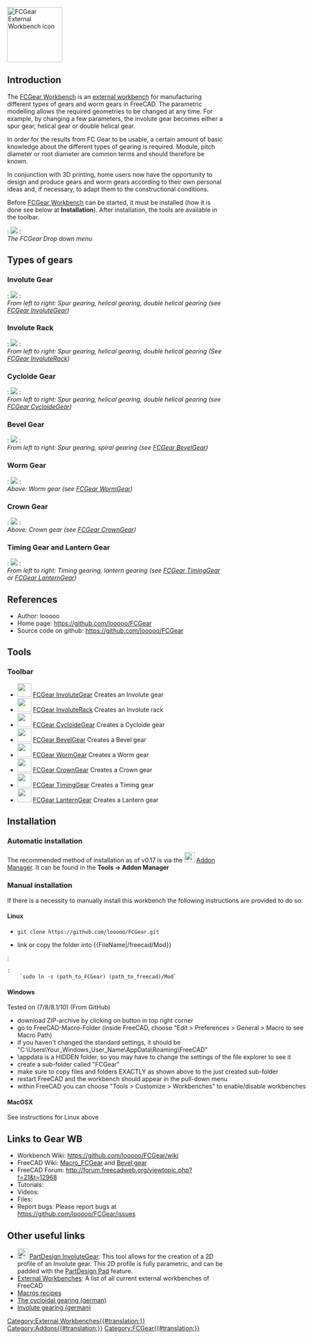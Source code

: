  <img alt=" FCGear External Workbench icon" src=images/FCGear_workbench_icon.svg  style="width:128px;"> 

## Introduction

 

The [FCGear Workbench](FCGear_Workbench.md) is an [external workbench](external_workbenches.md) for manufacturing different types of gears and worm gears in FreeCAD. The parametric modelling allows the required geometries to be changed at any time. For example, by changing a few parameters, the involute gear becomes either a spur gear, helical gear or double helical gear.

In order for the results from FC Gear to be usable, a certain amount of basic knowledge about the different types of gearing is required. Module, pitch diameter or root diameter are common terms and should therefore be known.

In conjunction with 3D printing, home users now have the opportunity to design and produce gears and worm gears according to their own personal ideas and, if necessary, to adapt them to the constructional conditions.

Before [FCGear Workbench](FCGear_Workbench.md) can be started, it must be installed (how it is done see below at **Installation**). After installation, the tools are available in the toolbar.

:   ![](images/FCGear_Drop-down-menu_example-en.png )
:   
    *The FCGear Drop down menu*
    

## Types of gears 

### Involute Gear 

:   ![](images/Involute-Gear_example.png )
:   
    *From left to right: Spur gearing, helical gearing, double helical gearing (see [FCGear InvoluteGear](FCGear_InvoluteGear.md))*
    

### Involute Rack 

:   ![](images/Involute-Rack_example.png )
:   
    *From left to right: Spur gearing, helical gearing, double helical gearing (See [FCGear InvoluteRack](FCGear_InvoluteRack.md))*
    

### Cycloide Gear 

:   ![](images/Cycloid-Gear_example_1.png )
:   
    *From left to right: Spur gearing, helical gearing, double helical gearing (see [FCGear CycloideGear](FCGear_CycloideGear.md))*
    

### Bevel Gear 

:   ![](images/Bevel-Gear_example.png )
:   
    *From left to right: Spur gearing, spiral gearing (see [FCGear BevelGear](FCGear_BevelGear.md))*
    

### Worm Gear 

:   ![](images/Worm-Gear_example.png )
:   
    *Above: Worm gear (see [FCGear WormGear](FCGear_WormGear.md))*
    

### Crown Gear 

:   ![](images/Crown-Gear_example.png )
:   
    *Above: Crown gear (see [FCGear CrownGear](FCGear_CrownGear.md))*
    

### Timing Gear and Lantern Gear 

:   ![](images/Timing+Latern-gear_example.png )
:   
    *From left to right: Timing gearing, lantern gearing (see [FCGear TimingGear](FCGear_TimingGear.md) or [FCGear LanternGear](FCGear_LanternGear.md))*
    

## References

-   Author: looooo
-   Home page: <https://github.com/looooo/FCGear>
-   Source code on github: <https://github.com/looooo/FCGear>

## Tools

### Toolbar

-   <img alt="" src=images/FCGear_InvoluteGear.svg  style="width:32px;"> [FCGear InvoluteGear](FCGear_InvoluteGear.md) Creates an Involute gear
-   <img alt="" src=images/FCGear_InvoluteRack.svg  style="width:32px;"> [FCGear InvoluteRack](FCGear_InvoluteRack.md) Creates an Involute rack
-   <img alt="" src=images/FCGear_CycloideGear.svg  style="width:32px;"> [FCGear CycloideGear](FCGear_CycloideGear.md) Creates a Cycloide gear
-   <img alt="" src=images/FCGear_BevelGear.svg  style="width:32px;"> [FCGear BevelGear](FCGear_BevelGear.md) Creates a Bevel gear
-   <img alt="" src=images/FCGear_WormGear.svg  style="width:32px;"> [FCGear WormGear](FCGear_WormGear.md) Creates a Worm gear
-   <img alt="" src=images/FCGear_CrownGear.svg  style="width:32px;"> [FCGear CrownGear](FCGear_CrownGear.md) Creates a Crown gear
-   <img alt="" src=images/FCGear_TimingGear.svg  style="width:32px;"> [FCGear TimingGear](FCGear_TimingGear.md) Creates a Timing gear
-   <img alt="" src=images/FCGear_LanternGear.svg  style="width:32px;"> [FCGear LanternGear](FCGear_LanternGear.md) Creates a Lantern gear

## Installation

### Automatic installation 

The recommended method of installation as of v0.17 is via the <img alt="" src=images/AddonManager.svg  style="width:24px;"> [Addon Manager](Addon_Manager.md). It can be found in the 
**Tools → Addon Manager**




<div class="mw-collapsible mw-collapsed toccolours" style="width:700px">



### Manual installation 

If there is a necessity to manually install this workbench the following instructions are provided to do so:




<div class="mw-collapsible-content">



#### Linux

-    `git clone https://github.com/looooo/FCGear.git`
    

-   link or copy the folder into {{FileName|/freecad/Mod}}

:   

    :   
        `sudo ln -s (path_to_FCGear) (path_to_freecad)/Mod`
        

#### Windows

Tested on (7/8/8.1/10) (From GitHub)

-   download ZIP-archive by clicking on button in top right corner
-   go to FreeCAD-Macro-Folder (inside FreeCAD, choose \"Edit \> Preferences \> General \> Macro to see Macro Path)
-   if you haven\'t changed the standard settings, it should be \"C:\\Users\\Your\_Windows\_User\_Name\\AppData\\Roaming\\FreeCAD\"
-   \\appdata is a HIDDEN folder, so you may have to change the settings of the file explorer to see it
-   create a sub-folder called \"FCGear\"
-   make sure to copy files and folders EXACTLY as shown above to the just created sub-folder
-   restart FreeCAD and the workbench should appear in the pull-down menu
-   within FreeCAD you can choose \"Tools \> Customize \> Workbenches\" to enable/disable workbenches

#### MacOSX

See instructions for Linux above 


</div>


</div>



## Links to Gear WB 

-   Workbench Wiki: <https://github.com/looooo/FCGear/wiki>
-   FreeCAD Wiki: [Macro\_FCGear](http://www.freecadweb.org/wiki/index.php?title=Macro_FCGear) and [Bevel gear](http://forum.freecadweb.org/viewtopic.php?f=3&t=12878)
-   FreeCAD Forum: <http://forum.freecadweb.org/viewtopic.php?f=21&t=12968>
-   Tutorials:
-   Videos:
-   Files:
-   Report bugs: Please report bugs at <https://github.com/looooo/FCGear/issues>

## Other useful links 

-   <img alt="PartDesign\_InvoluteGear" src=images/PartDesign_InvoluteGear.svg  style="width:24px;"> [PartDesign InvoluteGear](PartDesign_InvoluteGear.md): This tool allows for the creation of a 2D profile of an Involute gear. This 2D profile is fully parametric, and can be padded with the [PartDesign Pad](PartDesign_Pad.md) feature.
-   [External Workbenches](External_workbenches.md): A list of all current external workbenches of FreeCAD
-   [Macros recipes](Macros_recipes.md)
-   [The cycloidal gearing (german)](https://vivat-geo.de/zykloidenverzahnung.html)
-   [Involute gearing (german)](https://vivat-geo.de/evolventenverzahnung.html)

 

[Category:External Workbenches{{\#translation:}}](Category:External_Workbenches.md) [Category:Addons{{\#translation:}}](Category:Addons.md) [Category:FCGear{{\#translation:}}](Category:FCGear.md)
